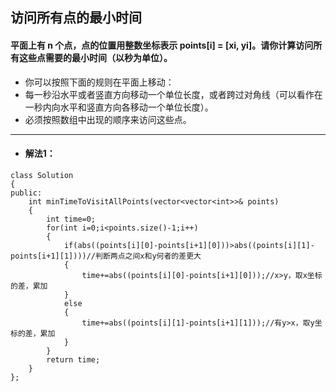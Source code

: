## 访问所有点的最小时间
#### 平面上有 n 个点，点的位置用整数坐标表示 points[i] = [xi, yi]。请你计算访问所有这些点需要的最小时间（以秒为单位）。
* 你可以按照下面的规则在平面上移动：
* 每一秒沿水平或者竖直方向移动一个单位长度，或者跨过对角线（可以看作在一秒内向水平和竖直方向各移动一个单位长度）。
* 必须按照数组中出现的顺序来访问这些点。

---
* #### 解法1：
```
class Solution 
{
public:
    int minTimeToVisitAllPoints(vector<vector<int>>& points) 
    {
        int time=0;
        for(int i=0;i<points.size()-1;i++)
        {
            if(abs((points[i][0]-points[i+1][0]))>abs((points[i][1]-points[i+1][1])))//判断两点之间x和y何者的差更大
            {
                time+=abs((points[i][0]-points[i+1][0]));//x>y，取x坐标的差，累加
            }
            else
            {
                time+=abs((points[i][1]-points[i+1][1]));//有y>x，取y坐标的差，累加
            }
        }
        return time;
    }
};

```
